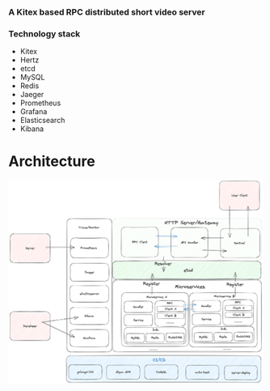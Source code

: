 ### A Kitex based RPC distributed short video server

### Technology stack
- Kitex
- Hertz
- etcd
- MySQL
- Redis
- Jaeger
- Prometheus
- Grafana
- Elasticsearch
- Kibana

# Architecture

![architecture](./docs/img/architecture.png)
